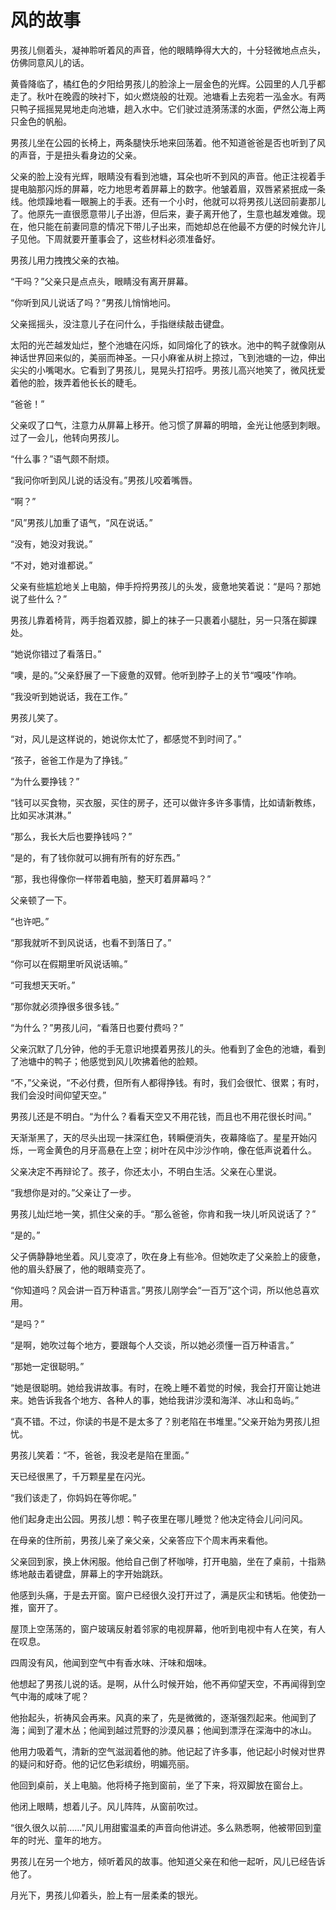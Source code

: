 # 风的故事

男孩儿侧着头，凝神聆听着风的声音，他的眼睛睁得大大的，十分轻微地点点头，仿佛同意风儿的话。 

黄昏降临了，橘红色的夕阳给男孩儿的脸涂上一层金色的光辉。公园里的人几乎都走了。秋叶在晚霞的映衬下，如火燃烧般的壮观。池塘看上去宛若一泓金水。有两只鸭子摇摇晃晃地走向池塘，趟入水中。它们驶过涟漪荡漾的水面，俨然公海上两只金色的帆船。 

男孩儿坐在公园的长椅上，两条腿快乐地来回荡着。他不知道爸爸是否也听到了风的声音，于是扭头看身边的父亲。 

父亲的脸上没有光辉，眼睛没有看到池塘，耳朵也听不到风的声音。他正注视着手提电脑那闪烁的屏幕，吃力地思考着屏幕上的数字。他皱着眉，双唇紧紧抿成一条线。他烦躁地看一眼腕上的手表。还有一个小时，他就可以将男孩儿送回前妻那儿了。他原先一直很愿意带儿子出游，但后来，妻子离开他了，生意也越发难做。现在，他只能在前妻同意的情况下带儿子出来，而她却总在他最不方便的时候允许儿子见他。下周就要开董事会了，这些材料必须准备好。 

男孩儿用力拽拽父亲的衣袖。 

“干吗？”父亲只是点点头，眼睛没有离开屏幕。 

“你听到风儿说话了吗？”男孩儿悄悄地问。 

父亲摇摇头，没注意儿子在问什么，手指继续敲击键盘。 

太阳的光芒越发灿烂，整个池塘在闪烁，如同熔化了的铁水。池中的鸭子就像刚从神话世界回来似的，美丽而神圣。一只小麻雀从树上掠过，飞到池塘的一边，伸出尖尖的小嘴喝水。它看到了男孩儿，晃晃头打招呼。男孩儿高兴地笑了，微风抚爱着他的脸，拨弄着他长长的睫毛。 

“爸爸！” 

父亲叹了口气，注意力从屏幕上移开。他习惯了屏幕的明暗，金光让他感到刺眼。过了一会儿，他转向男孩儿。 

“什么事？”语气颇不耐烦。 

“我问你听到风儿说的话没有。”男孩儿咬着嘴唇。 

“啊？” 

“风”男孩儿加重了语气，“风在说话。” 

“没有，她没对我说。” 

“不对，她对谁都说。” 

父亲有些尴尬地关上电脑，伸手捋捋男孩儿的头发，疲惫地笑着说：“是吗？那她说了些什么？” 

男孩儿靠着椅背，两手抱着双膝，脚上的袜子一只裹着小腿肚，另一只落在脚踝处。 

“她说你错过了看落日。” 

“噢，是的。”父亲舒展了一下疲惫的双臂。他听到脖子上的关节“嘎吱”作响。 

“我没听到她说话，我在工作。” 

男孩儿笑了。 

“对，风儿是这样说的，她说你太忙了，都感觉不到时间了。” 

“孩子，爸爸工作是为了挣钱。” 

“为什么要挣钱？” 

“钱可以买食物，买衣服，买住的房子，还可以做许多许多事情，比如请新教练，比如买冰淇淋。” 

“那么，我长大后也要挣钱吗？” 

“是的，有了钱你就可以拥有所有的好东西。” 

“那，我也得像你一样带着电脑，整天盯着屏幕吗？” 

父亲顿了一下。 

“也许吧。” 

“那我就听不到风说话，也看不到落日了。” 

“你可以在假期里听风说话嘛。” 

“可我想天天听。” 

“那你就必须挣很多很多钱。” 

“为什么？”男孩儿问，“看落日也要付费吗？” 

父亲沉默了几分钟，他的手无意识地摸着男孩儿的头。他看到了金色的池塘，看到了池塘中的鸭子；他感觉到风儿吹拂着他的脸颊。 

“不，”父亲说，“不必付费，但所有人都得挣钱。有时，我们会很忙、很累；有时，我们会没时间仰望天空。” 

男孩儿还是不明白。“为什么？看看天空又不用花钱，而且也不用花很长时间。” 

天渐渐黑了，天的尽头出现一抹深红色，转瞬便消失，夜幕降临了。星星开始闪烁，一弯金黄色的月牙高悬在上空；树叶在风中沙沙作响，像在低声说着什么。 

父亲决定不再辩论了。孩子，你还太小，不明白生活。父亲在心里说。 

“我想你是对的。”父亲让了一步。 

男孩儿灿烂地一笑，抓住父亲的手。“那么爸爸，你肯和我一块儿听风说话了？” 

“是的。” 

父子俩静静地坐着。风儿变凉了，吹在身上有些冷。但她吹走了父亲脸上的疲惫，他的眉头舒展了，他的眼睛变亮了。 

“你知道吗？风会讲一百万种语言。”男孩儿刚学会“一百万”这个词，所以他总喜欢用。 

“是吗？” 

“是啊，她吹过每个地方，要跟每个人交谈，所以她必须懂一百万种语言。” 

“那她一定很聪明。” 

“她是很聪明。她给我讲故事。有时，在晚上睡不着觉的时候，我会打开窗让她进来。她告诉我各个地方、各种人的事，她给我讲沙漠和海洋、冰山和岛屿。” 

“真不错。不过，你读的书是不是太多了？别老陷在书堆里。”父亲开始为男孩儿担忧。 

男孩儿笑着：“不，爸爸，我没老是陷在里面。” 

天已经很黑了，千万颗星星在闪光。 

“我们该走了，你妈妈在等你呢。” 

他们起身走出公园。男孩儿想：鸭子夜里在哪儿睡觉？他决定待会儿问问风。 

在母亲的住所前，男孩儿亲了亲父亲，父亲答应下个周末再来看他。 

父亲回到家，换上休闲服。他给自己倒了杯咖啡，打开电脑，坐在了桌前，十指熟练地敲击着键盘，屏幕上的字开始跳跃。 

他感到头痛，于是去开窗。窗户已经很久没打开过了，满是灰尘和锈垢。他使劲一推，窗开了。 

屋顶上空荡荡的，窗户玻璃反射着邻家的电视屏幕，他听到电视中有人在笑，有人在叹息。 

四周没有风，他闻到空气中有香水味、汗味和烟味。 

他想起了男孩儿说的话。是啊，从什么时候开始，他不再仰望天空，不再闻得到空气中海的咸味了呢？ 

他抬起头，祈祷风会再来。风真的来了，先是微微的，逐渐强烈起来。他闻到了海；闻到了灌木丛；他闻到越过荒野的沙漠风暴；他闻到漂浮在深海中的冰山。 

他用力吸着气，清新的空气滋润着他的肺。他记起了许多事，他记起小时候对世界的疑问和好奇。他的记忆色彩缤纷，明媚亮丽。 

他回到桌前，关上电脑。他将椅子拖到窗前，坐了下来，将双脚放在窗台上。 

他闭上眼睛，想着儿子。风儿阵阵，从窗前吹过。 

“很久很久以前……”风儿用甜蜜温柔的声音向他讲述。多么熟悉啊，他被带回到童年的时光、童年的地方。 

男孩儿在另一个地方，倾听着风的故事。他知道父亲在和他一起听，风儿已经告诉他了。 

月光下，男孩儿仰着头，脸上有一层柔柔的银光。